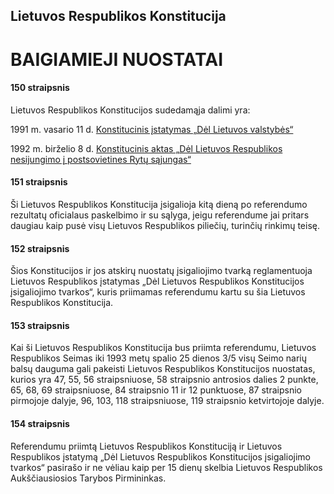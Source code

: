 ## Lietuvos Respublikos Konstitucija

# BAIGIAMIEJI NUOSTATAI

#### 150 straipsnis

Lietuvos Respublikos Konstitucijos sudedamąja dalimi yra:

1991 m. vasario 11 d. [Konstitucinis įstatymas „Dėl Lietuvos valstybės“](Konstitucijos%20sudedamoji%20dalis/Konstitucinis%20įstatymas%20Dėl%20Lietuvos%20valstybės.md#k-o-n-s-t-i-t-u-c-i-n-i-s--%C4%AE-s-t-a-t-y-m-a-s)

1992 m. birželio 8 d. [Konstitucinis aktas „Dėl Lietuvos Respublikos nesijungimo į postsovietines Rytų sąjungas“](Konstitucijos%20sudedamoji%20dalis/Aktas%20Dėl%20LR%20nesijungimo%20į%20rytų%20sąjungas.md#k-o-n-s-t-i-t-u-c-i-n-i-s--a-k-t-a-s)

#### 151 straipsnis

Ši Lietuvos Respublikos Konstitucija įsigalioja kitą dieną po referendumo rezultatų oficialaus paskelbimo ir su sąlyga, jeigu referendume jai pritars daugiau kaip pusė visų Lietuvos Respublikos piliečių, turinčių rinkimų teisę.

#### 152 straipsnis

Šios Konstitucijos ir jos atskirų nuostatų įsigaliojimo tvarką reglamentuoja Lietuvos Respublikos įstatymas „Dėl Lietuvos Respublikos Konstitucijos įsigaliojimo tvarkos“, kuris priimamas referendumu kartu su šia Lietuvos Respublikos Konstitucija.

#### 153 straipsnis

Kai ši Lietuvos Respublikos Konstitucija bus priimta referendumu, Lietuvos Respublikos Seimas iki 1993 metų spalio 25 dienos 3/5 visų Seimo narių balsų dauguma gali pakeisti Lietuvos Respublikos Konstitucijos nuostatas, kurios yra 47, 55, 56 straipsniuose, 58 straipsnio antrosios dalies 2 punkte, 65, 68, 69 straipsniuose, 84 straipsnio 11 ir 12 punktuose, 87 straipsnio pirmojoje dalyje, 96, 103, 118 straipsniuose, 119 straipsnio ketvirtojoje dalyje.

#### 154 straipsnis

Referendumu priimtą Lietuvos Respublikos Konstituciją ir Lietuvos Respublikos įstatymą „Dėl Lietuvos Respublikos Konstitucijos įsigaliojimo tvarkos“ pasirašo ir ne vėliau kaip per 15 dienų skelbia Lietuvos Respublikos Aukščiausiosios Tarybos Pirmininkas.
